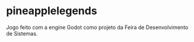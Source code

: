 # pineapplelegends
Jogo feito com a engine Godot como projeto da Feira de Desenvolvimento de Sistemas.
